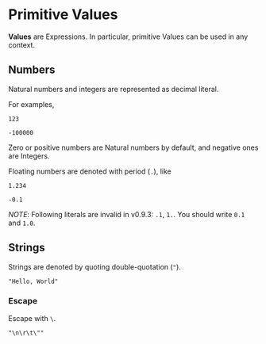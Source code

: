 # Primitive Values

__Values__ are Expressions.
In particular, primitive Values can be used in any context.

## Numbers

Natural numbers and integers are represented as decimal literal.

For examples,

```rust,noplaypen
123
```

```rust,noplaypen
-100000
```

Zero or positive numbers are Natural numbers by default,
and negative ones are Integers.

Floating numbers are denoted with period (`.`), like

```rust,noplaypen
1.234
```

```rust,noplaypen
-0.1
```

_NOTE_:
Following literals are invalid in v0.9.3: `.1`, `1.`.
You should write `0.1` and `1.0`.

## Strings

Strings are denoted by quoting double-quotation (`"`).

```rust,noplaypen
"Hello, World"
```

### Escape

Escape with `\`.

```rust,noplaypen
"\n\r\t\""
```

